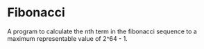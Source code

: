 # Fibonacci  

A program to calculate the nth term in the fibonacci sequence to a maximum representable value of 2^64 - 1.


